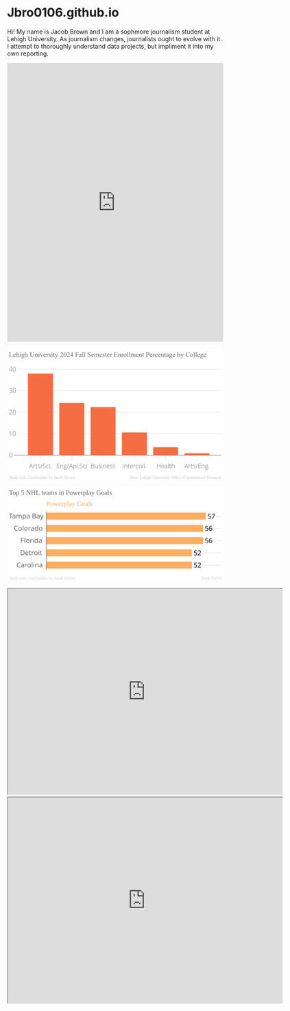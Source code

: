 # Jbro0106.github.io

Hi! My name is Jacob Brown and I am a sophmore journalism student at Lehigh University. 
As journalism changes, journalists ought to evolve with it. I attempt to thoroughly understand data projects, but impliment it into my own reporting.  

<iframe src='https://cdn.knightlab.com/libs/timeline3/latest/embed/index.html?source=1mPhHBx02GWUis89AnIDDehksGcDvpEhIvT9aQCeuGA8&font=Default&lang=en&initial_zoom=2&height=650' width='100%' height='650' webkitallowfullscreen mozallowfullscreen allowfullscreen frameborder='0'></iframe>
                              

![Enrollment](https://github.com/Jbro0106/Jbro0106.github.io/blob/main/Lehigh_University_2024_Fall_Semester_Enrollment_Percentage_by_College_Percentage_of_College_enrollment_chartbuilder%20(2).png?raw=true)



![Enrollment](https://raw.githubusercontent.com/Jbro0106/Jbro0106.github.io/main/Top_5_NHL_teams_in_Powerplay_Goals_Powerplay_Goals_chartbuilder%20(3).svg?raw=true)


<iframe src="https://www.google.com/maps/d/embed?mid=12Zyrjt0tCcF5wgCbSjGriFsPizBI4j8&ehbc=2E312F" width="640" height="480"></iframe>



<iframe src="https://www.google.com/maps/d/embed?mid=1c1ObbBgz3lRZgcm5pY7yz3zHscUJjRI&ehbc=2E312F" width="640" height="480"></iframe>

